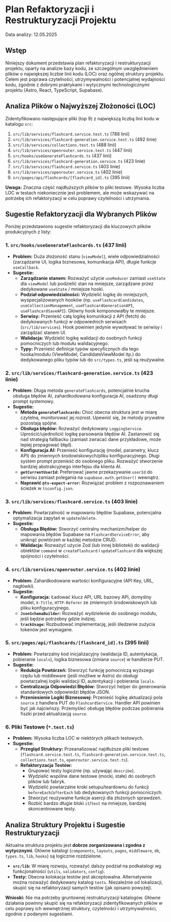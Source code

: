 # Plan Refaktoryzacji i Restrukturyzacji Projektu

Data analizy: 12.05.2025

## Wstęp

Niniejszy dokument przedstawia plan refaktoryzacji i restrukturyzacji projektu, oparty na analizie bazy kodu, ze szczególnym uwzględnieniem plików o największej liczbie linii kodu (LOC) oraz ogólnej struktury projektu. Celem jest poprawa czytelności, utrzymywalności i potencjalnej wydajności kodu, zgodnie z dobrymi praktykami i wytycznymi technologicznymi projektu (Astro, React, TypeScript, Supabase).

## Analiza Plików o Najwyższej Złożoności (LOC)

Zidentyfikowano następujące pliki (top 9) z największą liczbą linii kodu w katalogu `src`:

1.  `src/lib/services/flashcard.service.test.ts` (788 linii)
2.  `src/lib/services/flashcard-generation.service.test.ts` (492 linie)
3.  `src/lib/services/collections.test.ts` (488 linii)
4.  `src/lib/services/openrouter.service.test.ts` (447 linii)
5.  `src/hooks/useGenerateFlashcards.ts` (437 linii)
6.  `src/lib/services/flashcard-generation.service.ts` (423 linie)
7.  `src/lib/services/flashcard.service.ts` (403 linie)
8.  `src/lib/services/openrouter.service.ts` (402 linie)
9.  `src/pages/api/flashcards/[flashcard_id].ts` (395 linii)

**Uwaga:** Znaczna część najdłuższych plików to pliki testowe. Wysoka liczba LOC w testach niekoniecznie jest problemem, ale może wskazywać na potrzebę ich refaktoryzacji w celu poprawy czytelności i utrzymania.

## Sugestie Refaktoryzacji dla Wybranych Plików

Poniżej przedstawiono sugestie refaktoryzacji dla kluczowych plików produkcyjnych z listy:

### 1. `src/hooks/useGenerateFlashcards.ts` (437 linii)

*   **Problem:** Duża złożoność stanu (`viewModel`), wiele odpowiedzialności (zarządzanie UI, logika biznesowa, komunikacja API), długie funkcje `useCallback`.
*   **Sugestie:**
    *   **Zarządzanie stanem:** Rozważyć użycie `useReducer` zamiast `useState` dla `viewModel` lub podzielić stan na mniejsze, zarządzane przez dedykowane `useState` / mniejsze hooki.
    *   **Podział odpowiedzialności:** Wydzielić logikę do mniejszych, wyspecjalizowanych hooków (np. `useFlashcardCandidates`, `useCollectionManagement`, `useFlashcardGenerationAPI`, `useFlashcardSaveAPI`). Główny hook komponowałby te mniejsze.
    *   **Serwisy:** Przenieść całą logikę komunikacji z API (fetch) do dedykowanych funkcji w odpowiednich serwisach (`src/lib/services`). Hook powinien jedynie wywoływać te serwisy i zarządzać stanem UI.
    *   **Walidacja:** Wydzielić logikę walidacji do osobnych funkcji pomocniczych lub modułu walidacyjnego.
    *   **Typy:** Przenieść definicje typów specyficznych dla tego hooka/modułu (ViewModel, CandidateViewModel itp.) do dedykowanego pliku typów lub do `src/types.ts`, jeśli są reużywalne.

### 2. `src/lib/services/flashcard-generation.service.ts` (423 linie)

*   **Problem:** Długa metoda `generateFlashcards`, potencjalnie krucha obsługa błędów AI, zahardkodowana konfiguracja AI, osadzony długi prompt systemowy.
*   **Sugestie:**
    *   **Metoda `generateFlashcards`:** Choć obecna struktura jest w miarę czytelna, monitorować jej rozrost. Upewnić się, że metody prywatne pozostają spójne.
    *   **Obsługa błędów:** Rozważyć dedykowany `LoggingService`. Uprościć/ujednolicić logikę parsowania błędów AI. Zastanowić się nad strategią fallbacku (zamiast zwracać dane przykładowe, może lepiej propagować błąd).
    *   **Konfiguracja AI:** Przenieść konfigurację (model, parametry, klucz API) do zmiennych środowiskowych/pliku konfiguracyjnego. Długi system prompt przenieść do osobnego pliku. Rozważyć stworzenie bardziej abstrakcyjnego interfejsu dla klienta AI.
    *   **`getCurrentUserId`:** Preferować jawne przekazywanie `userId` do serwisu zamiast polegania na `supabase.auth.getUser()` wewnątrz.
    *   **Naprawić `@ts-expect-error`:** Rozwiązać problem z rozpoznawaniem ścieżek w `tsconfig.json`.

### 3. `src/lib/services/flashcard.service.ts` (403 linie)

*   **Problem:** Powtarzalność w mapowaniu błędów Supabase, potencjalna optymalizacja zapytań w `update`/`delete`.
*   **Sugestie:**
    *   **Obsługa Błędów:** Stworzyć centralny mechanizm/helper do mapowania błędów Supabase na `FlashcardServiceError`, aby uniknąć powtórzeń w każdej metodzie CRUD.
    *   **Walidacja:** Rozważyć użycie Zod (lub innej biblioteki) do walidacji obiektów `command` w `createFlashcard` i `updateFlashcard` dla większej spójności i czytelności.

### 4. `src/lib/services/openrouter.service.ts` (402 linie)

*   **Problem:** Zahardkodowane wartości konfiguracyjne (API Key, URL, nagłówki).
*   **Sugestie:**
    *   **Konfiguracja:** Ładować klucz API, URL bazowy API, domyślny model, `X-Title`, `HTTP-Referer` ze zmiennych środowiskowych lub pliku konfiguracyjnego.
    *   **`JsonSchemaBuilder`:** Rozważyć wydzielenie do osobnego modułu, jeśli będzie potrzebny gdzie indziej.
    *   **`trackUsage`:** Rozbudować implementację, jeśli śledzenie zużycia tokenów jest wymagane.

### 5. `src/pages/api/flashcards/[flashcard_id].ts` (395 linii)

*   **Problem:** Powtarzalny kod inicjalizacyjny (walidacja ID, autentykacja, pobieranie `locals`), logika biznesowa (zmiana `source`) w handlerze PUT.
*   **Sugestie:**
    *   **Redukcja Powtórzeń:** Stworzyć funkcję pomocniczą wyższego rzędu lub middleware (jeśli możliwe w Astro) do obsługi powtarzalnej logiki walidacji ID, autentykacji i pobierania `locals`.
    *   **Centralizacja Odpowiedzi Błędów:** Stworzyć helper do generowania standardowych odpowiedzi błędów JSON.
    *   **Przeniesienie Logiki Biznesowej:** Przenieść logikę aktualizacji pola `source` z handlera PUT do `FlashcardService`. Handler API powinien być jak najcieńszy. Przemyśleć obsługę błędów podczas pobierania fiszki przed aktualizacją `source`.

### 6. Pliki Testowe (`*.test.ts`)

*   **Problem:** Wysoka liczba LOC w niektórych plikach testowych.
*   **Sugestie:**
    *   **Przegląd Struktury:** Przeanalizować najdłuższe pliki testowe (`flashcard.service.test.ts`, `flashcard-generation.service.test.ts`, `collections.test.ts`, `openrouter.service.test.ts`).
    *   **Refaktoryzacja Testów:**
        *   Grupować testy logicznie (np. używając `describe`).
        *   Wydzielić wspólne dane testowe (mocki, stałe) do osobnych plików lub fabryk.
        *   Wydzielić powtarzalne kroki setupu/teardownu do funkcji `beforeEach`/`afterEach` lub dedykowanych funkcji pomocniczych.
        *   Stworzyć reużywalne funkcje asercji dla złożonych sprawdzeń.
        *   Rozbić bardzo długie bloki `it`/`test` na mniejsze, bardziej skoncentrowane testy.

## Analiza Struktury Projektu i Sugestie Restrukturyzacji

Aktualna struktura projektu jest **dobrze zorganizowana i zgodna z wytycznymi**. Główne katalogi (`components`, `layouts`, `pages`, `middleware`, `db`, `types.ts`, `lib`, `hooks`) są logicznie rozdzielone.

*   **`src/lib`:** W miarę rozwoju, rozważyć dalszy podział na podkatalogi wg funkcjonalności (`utils`, `validators`, `config`).
*   **Testy:** Obecna kolokacja testów jest akceptowalna. Alternatywnie można rozważyć dedykowany katalog `tests`. Niezależnie od lokalizacji, skupić się na refaktoryzacji samych testów (jak opisano powyżej).

**Wnioski:** Nie ma potrzeby gruntownej restrukturyzacji katalogów. Główne działania powinny skupić się na refaktoryzacji zidentyfikowanych plików w celu poprawy ich wewnętrznej struktury, czytelności i utrzymywalności, zgodnie z podanymi sugestiami. 